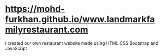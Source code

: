 # https://mohd-furkhan.github.io/www.landmarkfamilyrestaurant.com
I created our own restaurant website made using HTML CSS Bootstrap and JavaScript 
